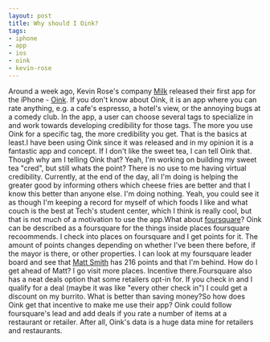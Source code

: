 ```yaml
--- 
layout: post
title: Why should I Oink?
tags: 
- iphone
- app
- ios
- oink
- kevin-rose
---
```

Around a week ago, Kevin Rose's company [Milk](http://milkinc.com/ "Milk Inc.") released their first app for the iPhone - [Oink](http://www.oink.com/ "Oink"). If you don't know about Oink, it is an app where you can rate anything, e.g. a cafe's espresso, a hotel's view, or the annoying bugs at a comedy club. In the app, a user can choose several tags to specialize in and work towards developing credibility for those tags. The more you use Oink for a specific tag, the more credibility you get. That is the basics at least.I have been using Oink since it was released and in my opinion it is a fantastic app and concept. If I don't like the sweet tea, I can tell Oink that. Though why am I telling Oink that? Yeah, I'm working on building my sweet tea "cred", but still whats the point? There is no use to me having virtual credibility. Currently, at the end of the day, all I'm doing is helping the greater good by informing others which cheese fries are better and that I know this better than anyone else. I'm doing nothing. Yeah, you could see it as though I'm keeping a record for myself of which foods I like and what couch is the best at Tech's student center, which I think is really cool, but that is not much of a motivation to use the app.What about [foursquare](https://foursquare.com/ "foursquare")? Oink can be described as a foursquare for the things inside places foursquare recoommends. I check into places on foursquare and I get points for it. The amount of points changes depending on whether I've been there before, if the mayor is there, or other properties. I can look at my foursquare leader board and see that [Matt Smith](http://www.themattsmith.net/) has 216 points and that I'm behind. How do I get ahead of Matt? I go visit more places. Incentive there.Foursquare also has a neat deals option that some retailers opt-in for. If you check in and I qualify for a deal (maybe it was like "every other check in") I could get a discount on my burrito. What is better than saving money?So how does Oink get that incentive to make me use their app? Oink could follow foursquare's lead and add deals if you rate a number of items at a restaurant or retailer. After all, Oink's data is a huge data mine for retailers and restaurants.

